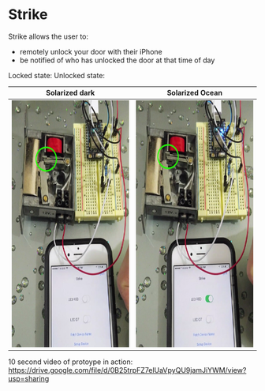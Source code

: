 # Strike

Strike allows the user to:
  - remotely unlock your door with their iPhone 
  - be notified of who has unlocked the door at that time of day

Locked state:                           Unlocked state:



Solarized dark             |  Solarized Ocean
:-------------------------:|:-------------------------:
<img src="https://raw.githubusercontent.com/ericysze/Strike/master/Images/Locked%20State.png" width="350" height="500">  |   <img src="https://raw.githubusercontent.com/ericysze/Strike/master/Images/Unlocked%20State.png" width="350" height="500">



10 second video of protoype in action:
https://drive.google.com/file/d/0B25trpFZ7elUaVpyQU9jamJiYWM/view?usp=sharing
